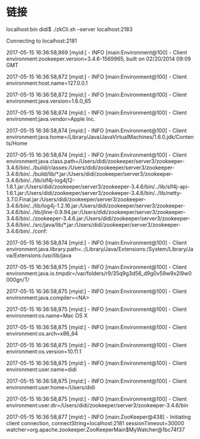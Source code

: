 # 链接



localhost:bin didi$ ./zkCli.sh –server localhost:2183

Connecting to localhost:2181

2017-05-15 16:36:58,869 \[myid:\] - INFO \[main:Environment@100\] - Client environment:zookeeper.version=3.4.6-1569965, built on 02/20/2014 09:09 GMT

2017-05-15 16:36:58,872 \[myid:\] - INFO \[main:Environment@100\] - Client environment:host.name=127.0.0.1

2017-05-15 16:36:58,872 \[myid:\] - INFO \[main:Environment@100\] - Client environment:java.version=1.6.0\_65

2017-05-15 16:36:58,874 \[myid:\] - INFO \[main:Environment@100\] - Client environment:java.vendor=Apple Inc.

2017-05-15 16:36:58,874 \[myid:\] - INFO \[main:Environment@100\] - Client environment:java.home=/Library/Java/JavaVirtualMachines/1.6.0.jdk/Contents/Home

2017-05-15 16:36:58,874 \[myid:\] - INFO \[main:Environment@100\] - Client environment:java.class.path=/Users/didi/zookeeper/server3/zookeeper-3.4.6/bin/../build/classes:/Users/didi/zookeeper/server3/zookeeper-3.4.6/bin/../build/lib/\*.jar:/Users/didi/zookeeper/server3/zookeeper-3.4.6/bin/../lib/slf4j-log4j12-1.6.1.jar:/Users/didi/zookeeper/server3/zookeeper-3.4.6/bin/../lib/slf4j-api-1.6.1.jar:/Users/didi/zookeeper/server3/zookeeper-3.4.6/bin/../lib/netty-3.7.0.Final.jar:/Users/didi/zookeeper/server3/zookeeper-3.4.6/bin/../lib/log4j-1.2.16.jar:/Users/didi/zookeeper/server3/zookeeper-3.4.6/bin/../lib/jline-0.9.94.jar:/Users/didi/zookeeper/server3/zookeeper-3.4.6/bin/../zookeeper-3.4.6.jar:/Users/didi/zookeeper/server3/zookeeper-3.4.6/bin/../src/java/lib/\*.jar:/Users/didi/zookeeper/server3/zookeeper-3.4.6/bin/../conf:

2017-05-15 16:36:58,874 \[myid:\] - INFO \[main:Environment@100\] - Client environment:java.library.path=.:/Library/Java/Extensions:/System/Library/Java/Extensions:/usr/lib/java

2017-05-15 16:36:58,875 \[myid:\] - INFO \[main:Environment@100\] - Client environment:java.io.tmpdir=/var/folders/r9/35q9g3d56\_d9g0v59w9x2l9w0000gn/T/

2017-05-15 16:36:58,875 \[myid:\] - INFO \[main:Environment@100\] - Client environment:java.compiler=&lt;NA&gt;

2017-05-15 16:36:58,875 \[myid:\] - INFO \[main:Environment@100\] - Client environment:os.name=Mac OS X

2017-05-15 16:36:58,875 \[myid:\] - INFO \[main:Environment@100\] - Client environment:os.arch=x86\_64

2017-05-15 16:36:58,875 \[myid:\] - INFO \[main:Environment@100\] - Client environment:os.version=10.11.1

2017-05-15 16:36:58,875 \[myid:\] - INFO \[main:Environment@100\] - Client environment:user.name=didi

2017-05-15 16:36:58,875 \[myid:\] - INFO \[main:Environment@100\] - Client environment:user.home=/Users/didi

2017-05-15 16:36:58,875 \[myid:\] - INFO \[main:Environment@100\] - Client environment:user.dir=/Users/didi/zookeeper/server3/zookeeper-3.4.6/bin

2017-05-15 16:36:58,877 \[myid:\] - INFO \[main:ZooKeeper@438\] - Initiating client connection, connectString=localhost:2181 sessionTimeout=30000 watcher=org.apache.zookeeper.ZooKeeperMain$MyWatcher@1bc74f37

